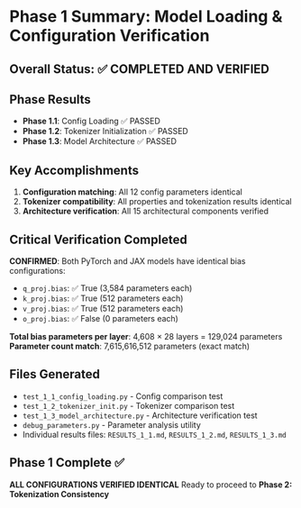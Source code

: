 # Phase 1 Summary: Model Loading & Configuration Verification

## Overall Status: ✅ COMPLETED AND VERIFIED

## Phase Results
- **Phase 1.1**: Config Loading ✅ PASSED
- **Phase 1.2**: Tokenizer Initialization ✅ PASSED  
- **Phase 1.3**: Model Architecture ✅ PASSED

## Key Accomplishments
1. **Configuration matching**: All 12 config parameters identical
2. **Tokenizer compatibility**: All properties and tokenization results identical
3. **Architecture verification**: All 15 architectural components verified

## Critical Verification Completed
**CONFIRMED**: Both PyTorch and JAX models have identical bias configurations:
- `q_proj.bias`: ✅ True (3,584 parameters each)
- `k_proj.bias`: ✅ True (512 parameters each)  
- `v_proj.bias`: ✅ True (512 parameters each)
- `o_proj.bias`: ✅ False (0 parameters each)

**Total bias parameters per layer**: 4,608 × 28 layers = 129,024 parameters
**Parameter count match**: 7,615,616,512 parameters (exact match)

## Files Generated
- `test_1_1_config_loading.py` - Config comparison test
- `test_1_2_tokenizer_init.py` - Tokenizer comparison test  
- `test_1_3_model_architecture.py` - Architecture verification test
- `debug_parameters.py` - Parameter analysis utility
- Individual results files: `RESULTS_1_1.md`, `RESULTS_1_2.md`, `RESULTS_1_3.md`

## Phase 1 Complete ✅
**ALL CONFIGURATIONS VERIFIED IDENTICAL**
Ready to proceed to **Phase 2: Tokenization Consistency** 